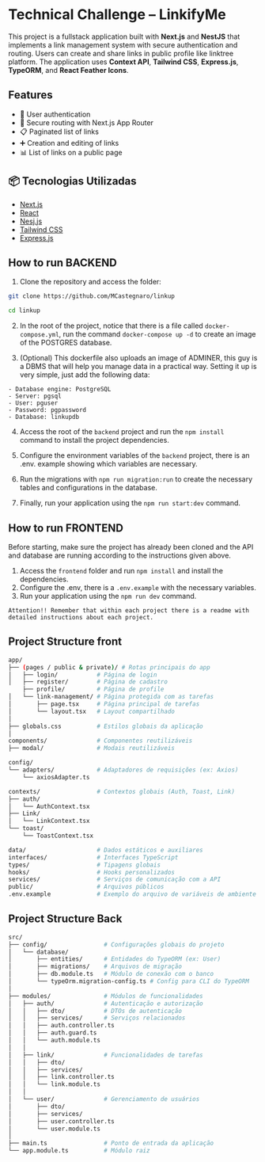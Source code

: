 # Technical Challenge – LinkifyMe

This project is a fullstack application built with **Next.js** and **NestJS** that implements a link management system with secure authentication and routing. Users can create and share links in public profile like linktree platform. The application uses **Context API**, **Tailwind CSS**, **Express.js**, **TypeORM**, and **React Feather Icons**.

## Features

- 🔐 User authentication
- 🔄 Secure routing with Next.js App Router
- 📋 Paginated list of links
- ➕ Creation and editing of links
- 📊 List of links on a public page

## 📦 Tecnologias Utilizadas

- [Next.js](https://nextjs.org/)
- [React](https://react.dev/)
- [Nesj.js](https://nestjs.com/)
- [Tailwind CSS](https://tailwindcss.com/)
- [Express.js](https://expressjs.com/)

## How to run BACKEND

1. Clone the repository and access the folder:

```bash
git clone https://github.com/MCastegnaro/linkup

cd linkup
```

2. In the root of the project, notice that there is a file called `docker-compose.yml`, run the command `docker-compose up -d` to create an image of the POSTGRES database.

3. (Optional) This dockerfile also uploads an image of ADMINER, this guy is a DBMS that will help you manage data in a practical way. Setting it up is very simple, just add the following data:

```
- Database engine: PostgreSQL
- Server: pgsql
- User: pguser
- Password: pgpassword
- Database: linkupdb
```

4. Access the root of the `backend` project and run the `npm install` command to install the project dependencies.

5. Configure the environment variables of the `backend` project, there is an .env. example showing which variables are necessary.

6. Run the migrations with `npm run migration:run` to create the necessary tables and configurations in the database.

7. Finally, run your application using the `npm run start:dev` command.

## How to run FRONTEND

Before starting, make sure the project has already been cloned and the API and database are running according to the instructions given above.

1. Access the `frontend` folder and run `npm install` and install the dependencies.
2. Configure the .env, there is a `.env.example` with the necessary variables.
3. Run your application using the `npm run dev` command.

```
Attention!! Remember that within each project there is a readme with detailed instructions about each project.
```

## Project Structure front

```bash
app/
├── (pages / public & private)/ # Rotas principais do app
│   ├── login/           # Página de login
│   ├── register/        # Página de cadastro
    ├── profile/         # Página de profile
│   └── link-management/ # Página protegida com as tarefas
│       ├── page.tsx     # Página principal de tarefas
│       └── layout.tsx   # Layout compartilhado
│
├── globals.css          # Estilos globais da aplicação
│
components/              # Componentes reutilizáveis
├── modal/               # Modais reutilizáveis

config/
└── adapters/            # Adaptadores de requisições (ex: Axios)
    └── axiosAdapter.ts

contexts/                # Contextos globais (Auth, Toast, Link)
├── auth/
│   └── AuthContext.tsx
├── Link/
│   └── LinkContext.tsx
└── toast/
    └── ToastContext.tsx

data/                    # Dados estáticos e auxiliares
interfaces/              # Interfaces TypeScript
types/                   # Tipagens globais
hooks/                   # Hooks personalizados
services/                # Serviços de comunicação com a API
public/                  # Arquivos públicos
.env.example             # Exemplo do arquivo de variáveis de ambiente
```

## Project Structure Back

```bash
src/
├── config/                # Configurações globais do projeto
│   └── database/
│       ├── entities/      # Entidades do TypeORM (ex: User)
│       ├── migrations/    # Arquivos de migração
│       ├── db.module.ts   # Módulo de conexão com o banco
│       └── typeOrm.migration-config.ts # Config para CLI do TypeORM
│
├── modules/               # Módulos de funcionalidades
│   ├── auth/              # Autenticação e autorização
│   │   ├── dto/           # DTOs de autenticação
│   │   ├── services/      # Serviços relacionados
│   │   ├── auth.controller.ts
│   │   ├── auth.guard.ts
│   │   └── auth.module.ts
│   │
│   ├── link/              # Funcionalidades de tarefas
│   │   ├── dto/
│   │   ├── services/
│   │   ├── link.controller.ts
│   │   └── link.module.ts
│   │
│   └── user/              # Gerenciamento de usuários
│       ├── dto/
│       ├── services/
│       ├── user.controller.ts
│       └── user.module.ts
│
├── main.ts                # Ponto de entrada da aplicação
└── app.module.ts          # Módulo raiz
```
